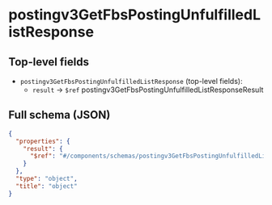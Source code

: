 # postingv3GetFbsPostingUnfulfilledListResponse

## Top-level fields
- `postingv3GetFbsPostingUnfulfilledListResponse` (top-level fields):
  - `result` → `$ref` postingv3GetFbsPostingUnfulfilledListResponseResult

## Full schema (JSON)
```json
{
  "properties": {
    "result": {
      "$ref": "#/components/schemas/postingv3GetFbsPostingUnfulfilledListResponseResult"
    }
  },
  "type": "object",
  "title": "object"
}
```
